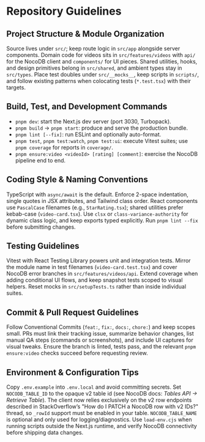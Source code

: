 # Repository Guidelines

## Project Structure & Module Organization
Source lives under `src/`; keep route logic in `src/app` alongside server components. Domain code for videos sits in `src/features/videos` with `api/` for the NocoDB client and `components/` for UI pieces. Shared utilities, hooks, and design primitives belong in `src/shared`, and ambient types stay in `src/types`. Place test doubles under `src/__mocks__`, keep scripts in `scripts/`, and follow existing patterns when colocating tests (`*.test.tsx`) with their targets.

## Build, Test, and Development Commands
- `pnpm dev`: start the Next.js dev server (port 3030, Turbopack).
- `pnpm build` → `pnpm start`: produce and serve the production bundle.
- `pnpm lint [--fix]`: run ESLint and optionally auto-format.
- `pnpm test`, `pnpm test:watch`, `pnpm test:ui`: execute Vitest suites; use `pnpm coverage` for reports in `coverage/`.
- `pnpm ensure:video <videoId> [rating] [comment]`: exercise the NocoDB pipeline end to end.

## Coding Style & Naming Conventions
TypeScript with `async/await` is the default. Enforce 2-space indentation, single quotes in JSX attributes, and Tailwind class order. React components use `PascalCase` filenames (e.g., `StarRating.tsx`); shared utilities prefer kebab-case (`video-card.tsx`). Use `clsx` or `class-variance-authority` for dynamic class logic, and keep exports typed explicitly. Run `pnpm lint --fix` before submitting changes.

## Testing Guidelines
Vitest with React Testing Library powers unit and integration tests. Mirror the module name in test filenames (`video-card.test.tsx`) and cover NocoDB error branches in `src/features/videos/api`. Extend coverage when adding conditional UI flows, and keep snapshot tests scoped to visual helpers. Reset mocks in `src/setupTests.ts` rather than inside individual suites.

## Commit & Pull Request Guidelines
Follow Conventional Commits (`feat:`, `fix:`, `docs:`, `chore:`) and keep scopes small. PRs must link their tracking issue, summarize behavior changes, list manual QA steps (commands or screenshots), and include UI captures for visual tweaks. Ensure the branch is linted, tests pass, and the relevant `pnpm ensure:video` checks succeed before requesting review.

## Environment & Configuration Tips
Copy `.env.example` into `.env.local` and avoid committing secrets. Set `NOCODB_TABLE_ID` to the opaque v2 table id (see NocoDB docs: *Tables API → Retrieve Table*). The client now relies exclusively on the v2 row endpoints described in StackOverflow’s "How do I PATCH a NocoDB row with v2 IDs?" thread, so `_rowId` support must be enabled in your table. `NOCODB_TABLE_NAME` is optional and only used for logging/diagnostics. Use `load-env.cjs` when running scripts outside the Next.js runtime, and verify NocoDB connectivity before shipping data changes.
